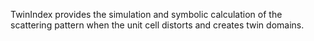 TwinIndex provides the simulation and symbolic calculation of the scattering pattern when the unit cell distorts and creates twin domains.
